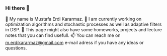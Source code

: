 ### Hi there 👋

💬 My name is Mustafa Erdi Kararmaz. 
🔭 I am currently working on optimization algorithms and stochastic processes as well as adaptive filters in DSP.
🌱 This page might also have some homeworks, projects and lecture notes that you can find usefull.
📫 You can reach me on m.erdikararmaz@gmail.com e-mail adress if you have any ideas or questions.


<!--
**mustafaerdikararmaz/mustafaerdikararmaz** is a ✨ _special_ ✨ repository because its `README.md` (this file) appears on your GitHub profile.

Here are some ideas to get you started:

- 🔭 I’m currently working on ...
- 🌱 I’m currently learning ...
- 👯 I’m looking to collaborate on ...
- 🤔 I’m looking for help with ...
- 💬 Ask me about ...
- 📫 How to reach me: ...
- 😄 Pronouns: ...
- ⚡ Fun fact: ...
-->
